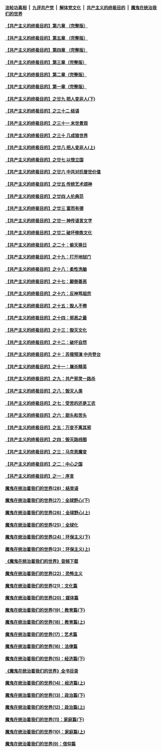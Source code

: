 ####  [法轮功真相](../../../../basic/blob/master/README.md?t=06270531) &nbsp;|&nbsp; [九评共产党](../../../../9ping.md/blob/master/README.md?t=06270531) &nbsp;|&nbsp; [解体党文化](../../../../jtdwh.md/blob/master/README.md?t=06270531)  &nbsp;|&nbsp; [共产主义的终极目的](../../../../gczydzjmd.md/blob/master/README.md?t=06270531) &nbsp;|&nbsp; [魔鬼在统治我们的世界](../../../../mgztzwmdsj.md/blob/master/README.md?t=06270531) 

#### [【共产主义的终极目的】第六章 （完整版）](../pages/nsc422/n11428913.md?t=06270531) 

#### [【共产主义的终极目的】第五章 （完整版）](../pages/nsc422/n11428912.md?t=06270531) 

#### [【共产主义的终极目的】第四章 （完整版）](../pages/nsc422/n11428907.md?t=06270531) 

#### [【共产主义的终极目的】第三章（完整版）](../pages/nsc422/n11428848.md?t=06270531) 

#### [【共产主义的终极目的】第二章（完整版）](../pages/nsc422/n11428831.md?t=06270531) 

#### [【共产主义的终极目的】第一章（完整版）](../pages/nsc422/n11417651.md?t=06270531) 

#### [【共产主义的终极目的】之廿九 把人变非人(下)](../pages/nsc422/n11344140.md?t=06270531) 

#### [【共产主义的终极目的】之三十二 结语](../pages/nsc422/n11360535.md?t=06270531) 

#### [【共产主义的终极目的】之三十一 末世景观](../pages/nsc422/n11351129.md?t=06270531) 

#### [【共产主义的终极目的】之三十 几成狼世界](../pages/nsc422/n11348280.md?t=06270531) 

#### [【共产主义的终极目的】之廿八 把人变非人(上)](../pages/nsc422/n11340492.md?t=06270531) 

#### [【共产主义的终极目的】之廿七 以恨立国](../pages/nsc422/n11336944.md?t=06270531) 

#### [【共产主义的终极目的】之廿六 中共对抗普世价值](../pages/nsc422/n11324785.md?t=06270531) 

#### [【共产主义的终极目的】之廿五 传统艺术颂神](../pages/nsc422/n11296396.md?t=06270531) 

#### [【共产主义的终极目的】之廿四 人伦典范](../pages/nsc422/n11296397.md?t=06270531) 

#### [【共产主义的终极目的】之廿三 富而有德](../pages/nsc422/n11283598.md?t=06270531) 

#### [【共产主义的终极目的】之廿一 神传语言文字](../pages/nsc422/n11263265.md?t=06270531) 

#### [【共产主义的终极目的】之廿二 破坏修炼文化](../pages/nsc422/n11245728.md?t=06270531) 

#### [【共产主义的终极目的】之二十：偷天换日](../pages/nsc422/n11238846.md?t=06270531) 

#### [【共产主义的终极目的】之十九：打开地狱门](../pages/nsc422/n11206376.md?t=06270531) 

#### [【共产主义的终极目的】之十八：柔性洗脑](../pages/nsc422/n11199994.md?t=06270531) 

#### [【共产主义的终极目的】之十七：颠倒善恶](../pages/nsc422/n11179782.md?t=06270531) 

#### [【共产主义的终极目的】之十六：反神骂祖宗](../pages/nsc422/n11166798.md?t=06270531) 

#### [【共产主义的终极目的】之十五：毁人不倦](../pages/nsc422/n11166792.md?t=06270531) 

#### [【共产主义的终极目的】之十四：邪恶之最](../pages/nsc422/n11150249.md?t=06270531) 

#### [【共产主义的终极目的】之十三：毁灭文化](../pages/nsc422/n11135227.md?t=06270531) 

#### [【共产主义的终极目的】之十二：破坏自然](../pages/nsc422/n11135214.md?t=06270531) 

#### [【共产主义的终极目的】之十：苏俄预演 中共登台](../pages/nsc422/n11118424.md?t=06270531) 

#### [【共产主义的终极目的】之十一：屠杀精英](../pages/nsc422/n11118442.md?t=06270531) 

#### [【共产主义的终极目的】之九：共产邪灵一路杀](../pages/nsc422/n11114139.md?t=06270531) 

#### [【共产主义的终极目的】之八：毁灭人类](../pages/nsc422/n11108503.md?t=06270531) 

#### [【共产主义的终极目的】之七：受苦的还是工农](../pages/nsc422/n11101809.md?t=06270531) 

#### [【共产主义的终极目的】之六：甜头和苦头](../pages/nsc422/n11096971.md?t=06270531) 

#### [【共产主义的终极目的】之五：万变不离其邪](../pages/nsc422/n11091285.md?t=06270531) 

#### [【共产主义的终极目的】之四：毁灭路线图](../pages/nsc422/n11086284.md?t=06270531) 

#### [【共产主义的终极目的】之三：马克思魔变](../pages/nsc422/n11061941.md?t=06270531) 

#### [【共产主义的终极目的】之二：中心之国](../pages/nsc422/n11047728.md?t=06270531) 

#### [【共产主义的终极目的】之一：序言](../pages/nsc422/n11086077.md?t=06270531) 

#### [魔鬼在统治着我们的世界(28)：结束语](../pages/nsc422/n10936246.md?t=06270531) 

#### [魔鬼在统治着我们的世界(27)：全球野心(下)](../pages/nsc422/n10928319.md?t=06270531) 

#### [魔鬼在统治着我们的世界(26)：全球野心(上)](../pages/nsc422/n10900318.md?t=06270531) 

#### [魔鬼在统治着我们的世界(25)：全球化](../pages/nsc422/n10788205.md?t=06270531) 

#### [魔鬼在统治着我们的世界(24)：环保主义(下)](../pages/nsc422/n10695307.md?t=06270531) 

#### [魔鬼在统治着我们的世界(23)：环保主义(上)](../pages/nsc422/n10688613.md?t=06270531) 

#### [《魔鬼在统治着我们的世界》音频下载](../pages/nsc422/n10635553.md?t=06270531) 

#### [魔鬼在统治着我们的世界(22)：恐怖主义](../pages/nsc422/n10614727.md?t=06270531) 

#### [魔鬼在统治着我们的世界(21)：文化篇](../pages/nsc422/n10597706.md?t=06270531) 

#### [魔鬼在统治着我们的世界(20)：媒体篇](../pages/nsc422/n10586579.md?t=06270531) 

#### [魔鬼在统治着我们的世界(19)：教育篇(下)](../pages/nsc422/n10564808.md?t=06270531) 

#### [魔鬼在统治着我们的世界(18)：教育篇(上)](../pages/nsc422/n10526970.md?t=06270531) 

#### [魔鬼在统治着我们的世界(17)：艺术篇](../pages/nsc422/n10499093.md?t=06270531) 

#### [魔鬼在统治着我们的世界(16)：法律篇](../pages/nsc422/n10485969.md?t=06270531) 

#### [魔鬼在统治着我们的世界(15)：经济篇(下)](../pages/nsc422/n10469975.md?t=06270531) 

#### [《魔鬼在统治着我们的世界》全书目录](../pages/nsc422/n10464261.md?t=06270531) 

#### [魔鬼在统治着我们的世界(14)：经济篇(上)](../pages/nsc422/n10457370.md?t=06270531) 

#### [魔鬼在统治着我们的世界(13)：政治篇(下)](../pages/nsc422/n10448270.md?t=06270531) 

#### [魔鬼在统治着我们的世界(12)：政治篇(上)](../pages/nsc422/n10444576.md?t=06270531) 

#### [魔鬼在统治着我们的世界(11)：家庭篇(下)](../pages/nsc422/n10440961.md?t=06270531) 

#### [魔鬼在统治着我们的世界(10)：家庭篇(上)](../pages/nsc422/n10435448.md?t=06270531) 

#### [魔鬼在统治着我们的世界(9)：信仰篇](../pages/nsc422/n10432159.md?t=06270531) 

